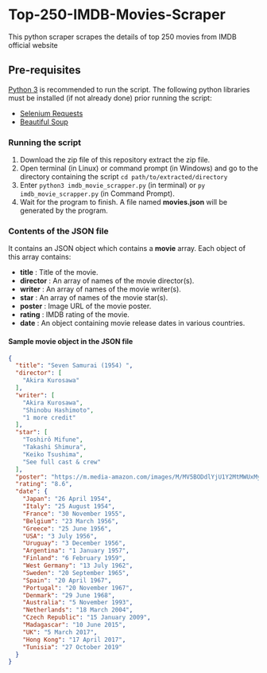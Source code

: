 # Top-250-IMDB-Movies-Scraper
This python scraper scrapes the details of top 250 movies from IMDB official website

## Pre-requisites
[Python 3](https://www.python.org/downloads/) is recommended to run the script.
The following python libraries must be installed (if not already done) prior running the script:
* [Selenium Requests](https://pypi.org/project/selenium-requests/)
* [Beautiful Soup](https://pypi.org/project/beautifulsoup4/)

### Running the script
1. Download the zip file of this repository extract the zip file.
2. Open terminal (in Linux) or command prompt (in Windows) and go to the directory containing the script `cd path/to/extracted/directory`
3. Enter `python3 imdb_movie_scrapper.py` (in terminal) or `py imdb_movie_scrapper.py` (in Command Prompt).
4. Wait for the program to finish. A file named **movies.json** will be generated by the program.

### Contents of the JSON file
It contains an JSON object which contains a **movie** array.
Each object of this array contains:
* **title** : Title of the movie.
* **director** : An array of names of the movie director(s).
* **writer** : An array of names of the movie writer(s).
* **star** : An array of names of the movie star(s).
* **poster** : Image URL of the movie poster.
* **rating** : IMDB rating of the movie.
* **date** : An object containing movie release dates in various countries.

#### Sample movie object in the JSON file
```json
{
  "title": "Seven Samurai (1954) ",
  "director": [
    "Akira Kurosawa"
  ],
  "writer": [
    "Akira Kurosawa",
    "Shinobu Hashimoto",
    "1 more credit"
  ],
  "star": [
    "Toshirô Mifune",
    "Takashi Shimura",
    "Keiko Tsushima",
    "See full cast & crew"
  ],
  "poster": "https://m.media-amazon.com/images/M/MV5BODdlYjU1Y2MtMWUxMy00YjJjLTgyMWItNzgzZmZkNTYxNWFkXkEyXkFqcGdeQXVyMTAwMjU1MzA2._V1_UX182_CR0,0,182,268_AL__QL50.jpg",
  "rating": "8.6",
  "date": {
    "Japan": "26 April 1954",
    "Italy": "25 August 1954",
    "France": "30 November 1955",
    "Belgium": "23 March 1956",
    "Greece": "25 June 1956",
    "USA": "3 July 1956",
    "Uruguay": "3 December 1956",
    "Argentina": "1 January 1957",
    "Finland": "6 February 1959",
    "West Germany": "13 July 1962",
    "Sweden": "20 September 1965",
    "Spain": "20 April 1967",
    "Portugal": "20 November 1967",
    "Denmark": "29 June 1968",
    "Australia": "5 November 1993",
    "Netherlands": "18 March 2004",
    "Czech Republic": "15 January 2009",
    "Madagascar": "10 June 2015",
    "UK": "5 March 2017",
    "Hong Kong": "17 April 2017",
    "Tunisia": "27 October 2019"
  }
}
```
